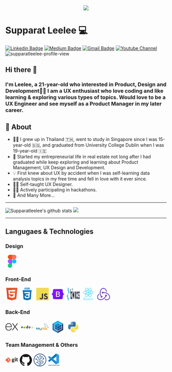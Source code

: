 <!---
supparatleelee/supparatleelee is a ✨ special ✨ repository because its `README.md` (this file) appears on your GitHub profile.
You can click the Preview link to take a look at your changes.
--->

<div id="header" align="center">
  <img src="https://media.giphy.com/media/NmmUoxTjpj0CDGm1Qj/giphy.gif" width="100"/>
</div>

# Supparat Leelee 💻

[![Linkedin Badge](https://img.shields.io/badge/-supparatleelee-blue?style=flat-square&logo=Linkedin&logoColor=white&style=for-the-badge&link=https://www.linkedin.com/in/supparat-leelee/)](https://www.linkedin.com/in/supparat-leelee/)
[![Medium Badge](https://img.shields.io/badge/-@supparatleelee-03a57a?style=flat-square&labelColor=000000&logo=Medium&style=for-the-badge&link=https://medium.com/@supparatleelee/)](https://medium.com/@supparatleelee/)
[![Gmail Badge](https://img.shields.io/badge/-supparat.lst@gmail.com-c14438?style=flat-square&logo=Gmail&logoColor=white&style=for-the-badge&link=mailto:sakshamtaneja7861@gmail.com)](mailto:supparat.lst@gmail.com)
[![Youtube Channel](https://img.shields.io/badge/-SPR%20LEELEE-c14438?style=flat-square&logo=Youtube&style=for-the-badge&link=https://www.youtube.com/channel/UCRPHuNE90Xw9rkzuqkEZOrQ)](https://www.youtube.com/channel/UCRPHuNE90Xw9rkzuqkEZOrQ)
<img src="https://komarev.com/ghpvc/?username=supparatleelee" alt="supparatleelee-profile-view" />

## Hi there 👋

### I'm Leelee, a 21-year-old who interested in Product, Design and Development👨‍💻 I am a UX enthusiast who love coding and like learning & exploring various types of topics. Would love to be a UX Engineer and see myself as a Product Manager in my later career.


## 🧐 About

- 👩‍💻 I grew up in Thailand 🇹🇭, went to study in Singapore since I was 15-year-old 🇸🇬, and graduated from University College Dublin when I was 19-year-old 🇮🇪
- 🔭 Started my entrepreneurial life in real estate not long after I had graduated while keep exploring and learning about Product Management, UX Design and Development.
- 💡 First knew about UX by accident when I was self-learning data analysis topics in my free time and fell in love with it ever since.
- 👩‍💼 Self-taught UX Designer.
- 🏃‍♀️ Actively participating in hackathons.
- 🌱 And Many More...

<hr>

![Supparatleelee's github stats](https://github-readme-stats.vercel.app/api?username=supparatleelee&show_icons=true)
<img src = "https://github-readme-stats.vercel.app/api/top-langs/?username=supparatleelee&layout=compact">

<hr>

## Langugaes & Technologies

### Design 
<div>
<img src="https://github.com/devicons/devicon/blob/master/icons/figma/figma-original.svg" title="Git" **alt="Git" width="40" height="40"/>
</div>

### Front-End
<img src="https://github.com/devicons/devicon/blob/master/icons/html5/html5-original.svg" title="HTML5" alt="HTML" width="40" height="40"/>&nbsp;
<img src="https://github.com/devicons/devicon/blob/master/icons/css3/css3-plain-wordmark.svg"  title="CSS3" alt="CSS" width="40" height="40"/>&nbsp;
<img src="https://github.com/devicons/devicon/blob/master/icons/javascript/javascript-original.svg" title="JavaScript" alt="JavaScript" width="40" height="40"/>&nbsp;
<img src="https://github.com/devicons/devicon/blob/master/icons/bootstrap/bootstrap-original.svg" title="Bootstrap" alt="Bootstrap" width="40" height="40"/>&nbsp;
<img src="https://github.com/devicons/devicon/blob/master/icons/tailwindcss/tailwindcss-original-wordmark.svg" title="Tailwind" alt="Tailwind" width="40" height="40"/>&nbsp;
<img src="https://github.com/devicons/devicon/blob/master/icons/react/react-original-wordmark.svg" title="React" alt="React" width="40" height="40"/>&nbsp;
<img src="https://github.com/devicons/devicon/blob/master/icons/redux/redux-original.svg" title="Redux" alt="Redux" width="40" height="40"/>&nbsp;

### Back-End
<img src="https://github.com/devicons/devicon/blob/master/icons/express/express-original.svg" title="Express" alt="Express" width="40" height="40"/>&nbsp;
<img src="https://github.com/devicons/devicon/blob/master/icons/nodejs/nodejs-original-wordmark.svg" title="NodeJS" alt="NodeJS" width="40" height="40"/>&nbsp;
<img src="https://github.com/devicons/devicon/blob/master/icons/mysql/mysql-original-wordmark.svg" title="MySQL"  alt="MySQL" width="40" height="40"/>&nbsp;
<img src="https://github.com/devicons/devicon/blob/master/icons/sequelize/sequelize-original.svg" title="Sequelize"  alt="Sequelize" width="40" height="40"/>&nbsp;
<img src="https://github.com/devicons/devicon/blob/master/icons/python/python-original.svg" title="Python"  alt="Python" width="40" height="40"/>&nbsp;

### Team Management & Others
<div>
  <img src="https://github.com/devicons/devicon/blob/master/icons/git/git-original-wordmark.svg" title="Git" **alt="Git" width="40" height="40"/>
  <img src="https://github.com/devicons/devicon/blob/master/icons/github/github-original.svg" title="Github" **alt="Github" width="40" height="40"/>
  <img src="https://github.com/devicons/devicon/blob/master/icons/sourcetree/sourcetree-original.svg" title="Sourcetree" **alt="Sourcetree" width="40" height="40"/>
  <img src="https://github.com/devicons/devicon/blob/master/icons/vscode/vscode-original-wordmark.svg" title="Vscode" **alt="Vscode" width="40" height="40"/>
</div>
